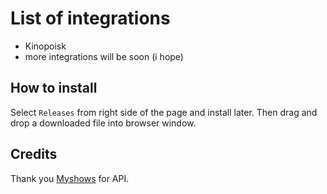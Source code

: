 # List of integrations  

- Kinopoisk
- more integrations will be soon (i hope)

## How to install

Select `Releases` from right side of the page and install later. Then drag and drop a downloaded file into browser window.

## Credits

Thank you [Myshows](https://myshows.me/) for API.

